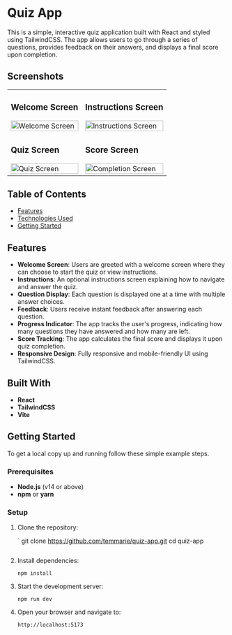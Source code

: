 # Quiz App



This is a simple, interactive quiz application built with React and styled using TailwindCSS. The app allows users to go through a series of questions, provides feedback on their answers, and displays a final score upon completion.

## Screenshots
<table>
  <tr>
    <td>
      <h3>Welcome Screen</h3>
      <img src="https://github.com/Temmarie/Web-dev-mini-projects/blob/quiz-app/quiz-app/src/assets/images/welcome.png" alt="Welcome Screen" width="100%"/>
    </td>
    <td>
      <h3>Instructions Screen</h3>
      <img src="https://github.com/Temmarie/Web-dev-mini-projects/blob/quiz-app/quiz-app/src/assets/images/instructions.png" alt="Instructions Screen" width="100%"/>
    </td>
  </tr>
  <tr>
    <td>
      <h3>Quiz Screen</h3>
      <img src="https://github.com/Temmarie/Web-dev-mini-projects/blob/quiz-app/quiz-app/src/assets/images/quiz.png" alt="Quiz Screen" width="100%"/>
    </td>
    <td>
      <h3>Score Screen</h3>
      <img src="https://github.com/Temmarie/Web-dev-mini-projects/blob/quiz-app/quiz-app/src/assets/images/score.png" alt="Completion Screen" width="100%"/>
    </td>
  </tr>
</table>

## Table of Contents

- [Features](#features)
- [Technologies Used](#technologies-used)
- [Getting Started](#getting-started)


## Features

- **Welcome Screen**: Users are greeted with a welcome screen where they can choose to start the quiz or view instructions.
- **Instructions**: An optional instructions screen explaining how to navigate and answer the quiz.
- **Question Display**: Each question is displayed one at a time with multiple answer choices.
- **Feedback**: Users receive instant feedback after answering each question.
- **Progress Indicator**: The app tracks the user's progress, indicating how many questions they have answered and how many are left.
- **Score Tracking**: The app calculates the final score and displays it upon quiz completion.
- **Responsive Design**: Fully responsive and mobile-friendly UI using TailwindCSS.

## Built With

- **React**
- **TailwindCSS**
- **Vite**

## Getting Started

To get a local copy up and running follow these simple example steps.

### Prerequisites

- **Node.js** (v14 or above)
- **npm** or **yarn**

### Setup

1. Clone the repository:

   `
   git clone https://github.com/temmarie/quiz-app.git
   cd quiz-app
   ```

2. Install dependencies:

   ```
   npm install
   ```

3. Start the development server:

   ```
   npm run dev
   ```

4. Open your browser and navigate to:

   ```
   http://localhost:5173
   ```